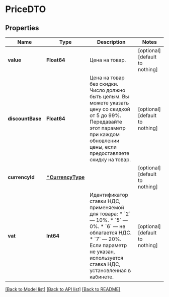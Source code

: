 # PriceDTO


## Properties
Name | Type | Description | Notes
------------ | ------------- | ------------- | -------------
**value** | **Float64** | Цена на товар. | [optional] [default to nothing]
**discountBase** | **Float64** | Цена на товар без скидки.  Число должно быть целым. Вы можете указать цену со скидкой от 5 до 99%.  Передавайте этот параметр при каждом обновлении цены, если предоставляете скидку на товар.  | [optional] [default to nothing]
**currencyId** | [***CurrencyType**](CurrencyType.md) |  | [optional] [default to nothing]
**vat** | **Int64** | Идентификатор ставки НДС, применяемой для товара:  * &#x60;2&#x60; — 10%. * &#x60;5&#x60; — 0%. * &#x60;6&#x60; — не облагается НДС. * &#x60;7&#x60; — 20%.  Если параметр не указан, используется ставка НДС, установленная в кабинете.  | [optional] [default to nothing]


[[Back to Model list]](../README.md#models) [[Back to API list]](../README.md#api-endpoints) [[Back to README]](../README.md)


